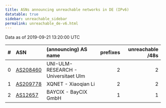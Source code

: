 ```yaml
---
title: ASNs announcing unreachable networks in DE (IPv6)
datatable: true
sidebar: unreachable_sidebar
permalink: unreachable_de-v6.html
---
```


Data as of 2019-09-21 13:20:00 UTC


<div class="datatable-begin"></div>

|   # | ASN                                      | (announcing) AS name                |   prefixes |   unreachable /48s |
|----:|:-----------------------------------------|:------------------------------------|-----------:|-------------------:|
|   0 | [AS208460](unreachable_AS208460-v6.html) | UNI-ULM-RESEARCH - Universitaet Ulm |          2 |                  2 |
|   1 | [AS209778](unreachable_AS209778-v6.html) | XQNET - Xiaoqian Li                 |          2 |                  2 |
|   2 | [AS12657](unreachable_AS12657-v6.html)   | BAYCIX - BayCIX GmbH                |          1 |                  1 |

<div class="datatable-end"></div>